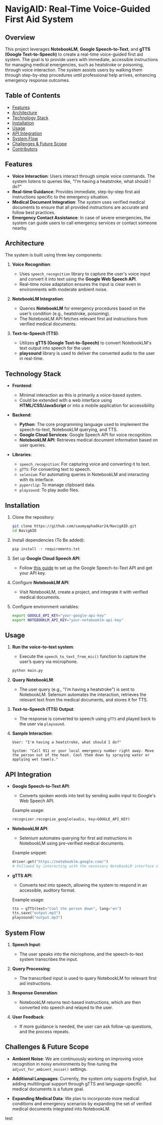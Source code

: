 # NavigAID: Real-Time Voice-Guided First Aid System

## Overview

This project leverages **NotebookLM**, **Google Speech-to-Text**, and **gTTS (Google Text-to-Speech)** to create a real-time voice-guided first aid system. The goal is to provide users with immediate, accessible instructions for managing medical emergencies, such as heatstroke or poisoning, through voice interaction. The system assists users by walking them through step-by-step procedures until professional help arrives, enhancing emergency response outcomes.

## Table of Contents

- [Features](#features)
- [Architecture](#architecture)
- [Technology Stack](#technology-stack)
- [Installation](#installation)
- [Usage](#usage)
- [API Integration](#api-integration)
- [System Flow](#system-flow)
- [Challenges & Future Scope](#challenges--future-scope)
- [Contributors](#contributors)

## Features

- **Voice Interaction**: Users interact through simple voice commands. The system listens to queries like, "I'm having a heatstroke, what should I do?"
- **Real-time Guidance**: Provides immediate, step-by-step first aid instructions specific to the emergency situation.
- **Medical Document Integration**: The system uses verified medical documents to ensure that all provided instructions are accurate and follow best practices.
- **Emergency Contact Assistance**: In case of severe emergencies, the system can guide users to call emergency services or contact someone nearby.

## Architecture

The system is built using three key components:

1. **Voice Recognition**:
    - Uses `speech_recognition` library to capture the user's voice input and convert it into text using the **Google Web Speech API**.
    - Real-time noise adaptation ensures the input is clear even in environments with moderate ambient noise.

2. **NotebookLM Integration**:
    - Queries **NotebookLM** for emergency procedures based on the user’s condition (e.g., heatstroke, poisoning). 
    - The NotebookLM API fetches relevant first aid instructions from verified medical documents.

3. **Text-to-Speech (TTS)**:
    - Utilizes **gTTS (Google Text-to-Speech)** to convert NotebookLM's text output into speech for the user.
    - **playsound** library is used to deliver the converted audio to the user in real-time.

## Technology Stack

- **Frontend**:
    - Minimal interaction as this is primarily a voice-based system.
    - Could be extended with a web interface using **HTML/CSS/JavaScript** or into a mobile application for accessibility.

- **Backend**:
    - **Python**: The core programming language used to implement the speech-to-text, NotebookLM querying, and TTS.
    - **Google Cloud Services**: Google Speech API for voice recognition.
    - **NotebookLM API**: Retrieves medical document information based on user queries.

- **Libraries**:
    - `speech_recognition`: For capturing voice and converting it to text.
    - `gTTS`: For converting text to speech.
    - `selenium`: For automating queries in NotebookLM and interacting with its interface.
    - `pyperclip`: To manage clipboard data.
    - `playsound`: To play audio files.

## Installation

1. Clone the repository:
    ```bash
    git clone https://github.com/saumyaphadkar24/NavigAID.git
    cd NavigAID
    ```

2. Install dependencies (To Be added):
    ```bash
    pip install -r requirements.txt
    ```

3. Set up **Google Cloud Speech API**:
    - Follow [this guide](https://cloud.google.com/speech-to-text/docs/quickstart-client-libraries) to set up the Google Speech-to-Text API and get your API key.

4. Configure **NotebookLM API**:
    - Visit NotebookLM, create a project, and integrate it with verified medical documents.

5. Configure environment variables:
    ```bash
    export GOOGLE_API_KEY="your-google-api-key"
    export NOTEBOOKLM_API_KEY="your-notebooklm-api-key"
    ```

## Usage

1. **Run the voice-to-text system**:
    - Execute the `speech_to_text_from_mic()` function to capture the user’s query via microphone.
    
    ```bash
    python main.py
    ```

2. **Query NotebookLM**:
    - The user query (e.g., "I'm having a heatstroke") is sent to NotebookLM. Selenium automates the interaction, retrieves the relevant text from the medical documents, and stores it for TTS.

3. **Text-to-Speech (TTS) Output**:
    - The response is converted to speech using `gTTS` and played back to the user via `playsound`.

4. **Sample Interaction**:
    ```plaintext
    User: "I'm having a heatstroke, what should I do?"
    
    System: "Call 911 or your local emergency number right away. Move the person out of the heat. Cool them down by spraying water or applying wet towels."
    ```

## API Integration

- **Google Speech-to-Text API**:
    - Converts spoken words into text by sending audio input to Google's Web Speech API.
    
    Example usage:
    ```python
    recognizer.recognize_google(audio, key=GOOGLE_API_KEY)
    ```

- **NotebookLM API**:
    - Selenium automates querying for first aid instructions in NotebookLM using pre-verified medical documents.
    
    Example snippet:
    ```python
    driver.get("https://notebooklm.google.com/")
    # Followed by interacting with the necessary NotebookLM interface components
    ```

- **gTTS API**:
    - Converts text into speech, allowing the system to respond in an accessible, auditory format.
    
    Example usage:
    ```python
    tts = gTTS(text="Cool the person down", lang="en")
    tts.save("output.mp3")
    playsound("output.mp3")
    ```

## System Flow

1. **Speech Input**:
    - The user speaks into the microphone, and the speech-to-text system transcribes the input.
    
2. **Query Processing**:
    - The transcribed input is used to query NotebookLM for relevant first aid instructions.
    
3. **Response Generation**:
    - NotebookLM returns text-based instructions, which are then converted into speech and relayed to the user.

4. **User Feedback**:
    - If more guidance is needed, the user can ask follow-up questions, and the process repeats.

## Challenges & Future Scope

- **Ambient Noise**: We are continuously working on improving voice recognition in noisy environments by fine-tuning the `adjust_for_ambient_noise()` settings.
  
- **Additional Languages**: Currently, the system only supports English, but adding multilingual support through gTTS and language-specific medical documents is a future goal.

- **Expanding Medical Data**: We plan to incorporate more medical conditions and emergency scenarios by expanding the set of verified medical documents integrated into NotebookLM.

test